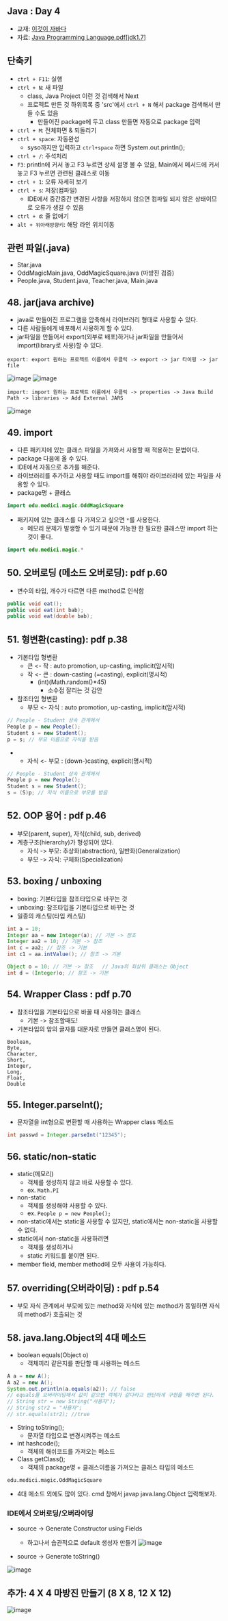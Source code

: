 ## Java : Day 4

- 교재: [이것이 자바다](http://book.interpark.com/product/BookDisplay.do?_method=detail&sc.prdNo=232651697&gclid=CjwKCAiAu9vwBRAEEiwAzvjq-5c0OG19ExoqlBGND0CjxeH3adV_MU0-flqhkAncVknu1FSAH9g6ORoCi6cQAvD_BwE)
- 자료: [Java Programming Language.pdf[jdk1.7]](https://github.com/ek-koh/medici_bigdata/blob/master/Java/%5BJDK7%5D%20Java%20Programming%20Language.pdf)


## 단축키
- `ctrl + F11`: 실행
- `ctrl + N`: 새 파일
    + class, Java Project 이런 것 검색해서 Next
    + 프로젝트 만든 것 하위목록 중 'src'에서 `ctrl + N` 해서 package 검색해서 만들 수도 있음
        + 만들어진 package에 두고 class 만들면 자동으로 package 입력
- `ctrl + M`: 전체화면 & 되돌리기
- `ctrl + space`: 자동완성
    + syso까지만 입력하고 `ctrl+space` 하면 System.out.println();
- `ctrl + /`: 주석처리
- `F3`: println에 커서 놓고 F3 누르면 상세 설명 볼 수 있음, Main에서 메서드에 커서 놓고 F3 누르면 관련된 클래스로 이동
- `ctrl + 1`: 오류 자세히 보기
- `ctrl + s`: 저장(컴파일)
    + IDE에서 중간중간 변경된 사항을 저장하지 않으면 컴파일 되지 않은 상태이므로 오류가 생길 수 있음
- `ctrl + d`: 줄 없애기
- `alt + 위아래방향키`: 해당 라인 위치이동

## 관련 파일(.java)
- Star.java
- OddMagicMain.java, OddMagicSquare.java (마방진 검증)
- People.java, Student.java, Teacher.java, Main.java


## 48. jar(java archive)
- java로 만들어진 프로그램을 압축해서 라이브러리 형태로 사용할 수 있다.
- 다른 사람들에게 배포해서 사용하게 할 수 있다.
- jar파일을 만들어서 export(외부로 배포)하거나 jar파일을 만들어서 import(library로 사용)할 수 있다.

`export: export 원하는 프로젝트 이름에서 우클릭 -> export -> jar 타이핑 -> jar file`

![image](https://user-images.githubusercontent.com/58713684/72404192-cac94980-3797-11ea-8322-a1d13edf0292.png)
![image](https://user-images.githubusercontent.com/58713684/72404221-e16fa080-3797-11ea-84d1-421da861de84.png)

`import: import 원하는 프로젝트 이름에서 우클릭 -> properties -> Java Build Path -> libraries -> Add External JARS`

![image](https://user-images.githubusercontent.com/58713684/72404256-ff3d0580-3797-11ea-8106-a7e8066a9716.png)

## 49. import
- 다른 패키지에 있는 클래스 파일을 가져와서 사용할 때 적용하는 문법이다.
- package 다음에 올 수 있다.
- IDE에서 자동으로 추가를 해준다.
- 라이브러리를 추가하고 사용할 때도 import를 해줘야 라이브러리에 있는 파일을 사용할 수 있다.
- package명 + 클래스
```java
import edu.medici.magic.OddMagicSquare
```
- 패키지에 있는 클래스를 다 가져오고 싶으면 `*`를 사용한다.
    + 메모리 문제가 발생할 수 있기 때문에 가능한 한 필요한 클래스만 import 하는 것이 좋다.
```java
import edu.medici.magic.*
```

## 50. 오버로딩 (메소드 오버로딩): pdf p.60
- 변수의 타입, 개수가 다르면 다른 method로 인식함
```java
public void eat();
public void eat(int bab);
public void eat(double bab);
```

## 51. 형변환(casting): pdf p.38
- 기본타입 형변환
    - 큰 <- 작 : auto promotion, up-casting, implicit(암시적)
    - 작 <- 큰 : down-casting (=casting), explicit(명시적)
        + (int)(Math.random()*45)
            + 소수점 잘리는 것 감안
- 참조타입 형변환
    - 부모 <- 자식 : auto promotion, up-casting, implicit(암시적)
```java
// People - Student 상속 관계에서
People p = new People();
Student s = new Student();
p = s; // 부모 이름으로 자식을 받음
```
-
    - 자식 <- 부모 : (down-)casting, explicit(명시적)
```java
// People - Student 상속 관계에서
People p = new People();
Student s = new Student();
s = (S)p; // 자식 이름으로 부모를 받음
```

## 52. OOP 용어 : pdf p.46
- 부모(parent, super), 자식(child, sub, derived)
- 계층구조(hierarchy)가 형성되어 있다.
    - 자식 -> 부모: 추상화(abstraction), 일반화(Generalization)
    - 부모 -> 자식: 구체화(Specialization)

## 53. boxing / unboxing
- boxing: 기본타입을 참조타입으로 바꾸는 것
- unboxing:  참조타입을 기본타입으로 바꾸는 것
- 일종의 캐스팅(타입 캐스팅)
```java
int a = 10;
Integer aa = new Integer(a); // 기본 -> 참조
Integer aa2 = 10; // 기본 -> 참조
int c = aa2; // 참조 -> 기본
int c1 = aa.intValue(); // 참조 -> 기본

Object o = 10; // 기본 -> 참조   // Java의 최상위 클래스는 Object
int d = (Integer)o; // 참조 -> 기본
```

## 54. Wrapper Class : pdf p.70
- 참조타입을 기본타입으로 바꿀 때 사용하는 클래스
    + 기본 -> 참조할때도!
- 기본타입의 앞의 글자를 대문자로 만들면 클래스명이 된다.
```
Boolean,
Byte,
Character,
Short,
Integer,
Long,
Float,
Double
```

## 55. Integer.parseInt();
- 문자열을 int형으로 변환할 때 사용하는 Wrapper class 메소드
```java
int passwd = Integer.parseInt("12345");
```

## 56. static/non-static
- static(메모리)
    - 객체를 생성하지 않고 바로 사용할 수 있다.
    - ex. `Math.PI`
- non-static
    - 객체를 생성해야 사용할 수 있다.
    - ex. `People p = new People();`
- non-static에서는 static을 사용할 수 있지만, static에서는 non-static을 사용할 수 없다.
- static에서 non-static을 사용하려면
    - 객체를 생성하거나
    - static 키워드를 붙이면 된다.
- member field, member method에 모두 사용이 가능하다.

## 57. overriding(오버라이딩) : pdf p.54
- 부모 자식 관계에서 부모에 있는 method와 자식에 있는 method가 동일하면 자식의 method가 호출되는 것

## 58. java.lang.Object의 4대 메소드
- boolean equals(Object o)
    + 객체끼리 같은지를 판단할 때 사용하는 메소드
```java
A a = new A();
A a2 = new A();
System.out.println(a.equals(a2)); // false
// equals를 오버라이딩해서 값이 같으면 객체가 같다라고 판단하게 구현을 해주면 된다.
// String str = new String("사용자");
// String str2 = "사용자";
// str.equals(str2); //true
```
- String toString();
    + 문자열 타입으로 변경시켜주는 메소드
- int hashcode();
    + 객체의 해쉬코드를 가져오는 메소드
- Class getClass();
    + 객체의 package명 + 클래스이름을 가져오는 클래스 타입의 메소드
```
edu.medici.magic.OddMagicSquare
```
- 4대 메소드 외에도 많이 있다. cmd 창에서 javap java.lang.Object 입력해보자.

### IDE에서 오버로딩/오버라이딩
- source -> Generate Constructor using Fields
    + 하고나서 습관적으로 default 생성자 만들기
![image](https://user-images.githubusercontent.com/58713684/72413058-41734080-37b2-11ea-81d0-2f7d70f1dedf.png)

- source -> Generate toString()

![image](https://user-images.githubusercontent.com/58713684/72413206-9911ac00-37b2-11ea-8ed6-8a2b2a9f4401.png)

## 추가: 4 X 4 마방진 만들기 (8 X 8, 12 X 12)
![image](https://user-images.githubusercontent.com/58713684/72415069-06274080-37b7-11ea-983b-051eb5644cc2.png)
